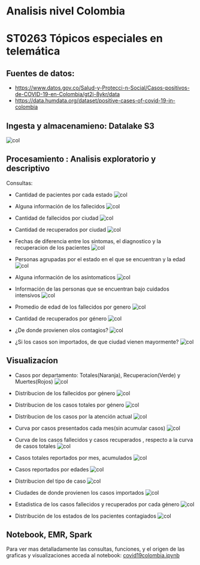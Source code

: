 # Analisis nivel Colombia
# ST0263 Tópicos especiales en telemática


## Fuentes de datos:

* https://www.datos.gov.co/Salud-y-Protecci-n-Social/Casos-positivos-de-COVID-19-en-Colombia/gt2j-8ykr/data
* https://data.humdata.org/dataset/positive-cases-of-covid-19-in-colombia

## Ingesta y almacenamieno: Datalake S3
  ![col](images/co1.png)
  
## Procesamiento : Analisis exploratorio y descriptivo
  
  Consultas:
  
  * Cantidad de pacientes por cada estado
  ![col](images/c1.PNG)
  
  * Alguna información de los fallecidos
  ![col](images/c2.PNG)
  
  * Cantidad de fallecidos por ciudad
  ![col](images/c3.PNG)
  
  * Cantidad de recuperados por ciudad
  ![col](images/c4.PNG)
  
  * Fechas de diferencia entre los sintomas, el diagnostico y la recuperacion de los pacientes
  ![col](images/c5.PNG)
  
  * Personas agrupadas por el estado en el que se encuentran y la edad
  ![col](images/c6.PNG)
  
  * Alguna información de los asíntomaticos
  ![col](images/c7.PNG)
  
  * Información de las personas que se encuentran bajo cuidados intensivos
  ![col](images/c8.PNG)
  
  * Promedio de edad de los fallecidos por genero
  ![col](images/c9.PNG)
  
  * Cantidad de recuperados por género
  ![col](images/c10.PNG)
  
  * ¿De donde provienen olos contagios?
  ![col](images/c11.PNG)
  
  * ¿Si los casos son importados, de que ciudad vienen mayormente?
  ![col](images/c12.PNG)
  
## Visualizacíon 
  
  * Casos por departamento: Totales(Naranja), Recuperacion(Verde) y Muertes(Rojos)
    ![col](images/co3.png)
  
  * Distribucion de los fallecidos por género
    ![col](images/co4.png)
  
  * Distribucion de los casos totales por género
  ![col](images/co5.png)
  
  * Distribucion de los casos por la atención actual
  ![col](images/co6.png)
  
  * Curva por casos presentados cada mes(sin acumular casos)
  ![col](images/co7.png)
  
  * Curva de los casos fallecidos y casos recuperados , respecto a la curva de casos totales
  ![col](images/co8.png)
  
  * Casos totales reportados por mes, acumulados
  ![col](images/co9.png)
  
  * Casos reportados por edades
  ![col](images/co10.png)
  
  * Distribucion del tipo de caso
  ![col](images/co11.png)
  
  * Ciudades de donde provienen los casos importados 
  ![col](images/co12.png)
  
  * Estadistica de los casos fallecidos y recuperados por cada género
  ![col](images/co13.png)
  
  * Distribución de los estados de los pacientes contagiados
  ![col](images/co14.png)
  
## Notebook, EMR, Spark

Para ver mas detalladamente las consultas, funciones, y el origen de las graficas y visualizaciones acceda al notebook:
[covid19colombia.ipynb](covid19colombia.ipynb)
